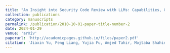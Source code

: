 ```yaml
---
title: "An Insight into Security Code Review with LLMs: Capabilities, Obstacles and Influential Factors"
collection: publications
category: manuscripts
permalink: /publication/2010-10-01-paper-title-number-2
date: 2024-01-29
venue: 'arXiv'
paperurl: 'http://academicpages.github.io/files/paper2.pdf'
citation: 'Jiaxin Yu, Peng Liang, Yujia Fu, Amjed Tahir, Mojtaba Shahin, Chong Wang, and Yangxiao Cai. 2024. An Insight into Security Code Review with LLMs: Capabilities, Obstacles and Influential Factors. <i>arXiv preprint arXiv:2401.16310</i> (2024).'
---
```

